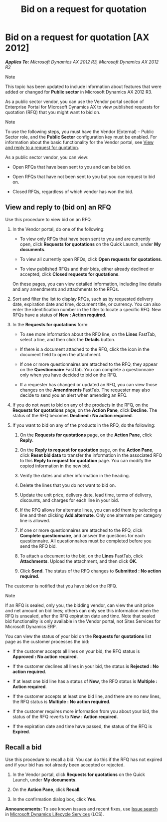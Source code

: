 ﻿---
title: Bid on a request for quotation
TOCTitle: Bid on a request for quotation
ms:assetid: 26733b99-b082-421a-bb85-8255da608a81
ms:mtpsurl: https://technet.microsoft.com/en-us/library/Dn518242(v=AX.60)
ms:contentKeyID: 62200021
ms.date: 11/18/2014
mtps_version: v=AX.60
f1_keywords:
- vendors
- replies
- RFQ
- request for quotation
- reply
- PurchRFQVendorClose
- PurchRFQVendorOpen
- request for quotations
- bid
- bids
---

# Bid on a request for quotation [AX 2012]


_**Applies To:** Microsoft Dynamics AX 2012 R3, Microsoft Dynamics AX 2012 R2_


> [!NOTE]
> <P>This topic has been updated to include information about features that were added or changed for <STRONG>Public sector</STRONG> in Microsoft Dynamics AX 2012 R3.</P>



As a public sector vendor, you can use the Vendor portal section of Enterprise Portal for Microsoft Dynamics AX to view published requests for quotation (RFQ) that you might want to bid on.


> [!NOTE]
> <P>To use the following steps, you must have the Vendor (External) – Public Sector role, and the <STRONG>Public Sector</STRONG> configuration key must be enabled. For information about the basic functionality for the Vendor portal, see <A href="view-and-reply-to-a-request-for-quotation.md">View and reply to a request for quotation</A>.</P>



As a public sector vendor, you can view:

  - Open RFQs that have been sent to you and can be bid on.

  - Open RFQs that have not been sent to you but you can request to bid on.

  - Closed RFQs, regardless of which vendor has won the bid.

## View and reply to (bid on) an RFQ

Use this procedure to view bid on an RFQ.

1.  In the Vendor portal, do one of the following:
    
      - To view only RFQs that have been sent to you and are currently open, click **Requests for quotations** on the Quick Launch, under **My documents**.
    
      - To view all currently open RFQs, click **Open requests for quotations**.
    
      - To view published RFQs and their bids, either already declined or accepted, click **Closed requests for quotations**.
    
    On these pages, you can view detailed information, including line details and any amendments and attachments to the RFQs.

2.  Sort and filter the list to display RFQs, such as by requested delivery date, expiration date and time, document title, or currency. You can also enter the identification number in the filter to locate a specific RFQ. New RFQs have a status of **New** **: Action required**.

3.  In the **Requests for quotations** form:
    
      - To see more information about the RFQ line, on the **Lines** FastTab, select a line, and then click the **Details** button.
    
      - If there is a document attached to the RFQ, click the icon in the document field to open the attachment.
    
      - If one or more questionnaires are attached to the RFQ, they appear on the **Questionnaire** FastTab. You can complete a questionnaire only when you have decided to bid on the RFQ.
    
      - If a requester has changed or updated an RFQ, you can view those changes on the **Amendments** FastTab. The requester may also decide to send you an alert when amending an RFQ.

4.  If you do not want to bid on any of the products in the RFQ, on the **Requests for quotations** page, on the **Action Pane**, click **Decline**. The status of the RFQ becomes **Declined** **: No action required**.

5.  If you want to bid on any of the products in the RFQ, do the following:
    
    1.  On the **Requests for quotations** page, on the **Action Pane**, click **Reply**.
    
    2.  On the **Reply to request for quotation** page, on the **Action Pane**, click **Reset bid data** to transfer the information in the associated RFQ to this **Reply to request for quotation** page. You can modify the copied information in the new bid.
    
    3.  Verify the dates and other information in the heading.
    
    4.  Delete the lines that you do not want to bid on.
    
    5.  Update the unit price, delivery date, lead time, terms of delivery, discounts, and charges for each line in your bid.
    
    6.  If the RFQ allows for alternate lines, you can add them by selecting a line and then clicking **Add alternate**. Only one alternate per category line is allowed.
    
    7.  If one or more questionnaires are attached to the RFQ, click **Complete questionnaire**, and answer the questions for each questionnaire. All questionnaires must be completed before you send the RFQ bid.
    
    8.  To attach a document to the bid, on the **Lines** FastTab, click **Attachments**. Upload the attachment, and then click **OK**.
    
    9.  Click **Send**. The status of the RFQ changes to **Submitted** **: No action required**.

The customer is notified that you have bid on the RFQ.


> [!NOTE]
> <P>If an RFQ is sealed, only you, the bidding vendor, can view the unit price and net amount on bid lines; others can only see this information when the RFQ is unsealed, after the RFQ expiration date and time. Note that sealed bid functionality is only available in the Vendor portal, not Sites Services for Microsoft Dynamics ERP.</P>



You can view the status of your bid on the **Requests for quotations** list page as the customer processes the bid:

  - If the customer accepts all lines on your bid, the RFQ status is **Approved** **: No action required**.

  - If the customer declines all lines in your bid, the status is **Rejected** **: No action required**.

  - If at least one bid line has a status of **New**, the RFQ status is **Multiple** **: Action required**.

  - If the customer accepts at least one bid line, and there are no new lines, the RFQ status is **Multiple** **: No action required**.

  - If the customer requires more information from you about your bid, the status of the RFQ reverts to **New** **: Action required**.

  - If the expiration date and time have passed, the status of the RFQ is **Expired**.

## Recall a bid

Use this procedure to recall a bid. You can do this if the RFQ has not expired and if your bid has not already been accepted or rejected.

1.  In the Vendor portal, click **Requests for quotations** on the Quick Launch, under **My documents**.

2.  On the **Action Pane**, click **Recall**.

3.  In the confirmation dialog box, click **Yes**.

  
**Announcements:** To see known issues and recent fixes, use [Issue search](http://go.microsoft.com/fwlink/?linkid=389258) in [Microsoft Dynamics Lifecycle Services](http://go.microsoft.com/fwlink/?linkid=306505) (LCS).

